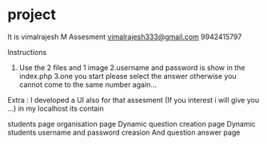# project
It is vimalrajesh M   Assesment
vimalrajesh333@gmail.com
9942415797


Instructions

1. Use the 2 files and 1 image
2.username and password is show in the index.php
3.one you start please select the answer otherwise you cannot come to the same number again...

Extra :
   I developed a UI also for that assesment (If you interest i will give you ...) in my localhost its contain
  
  students page
  organisation page
  Dynamic question creation page
  Dynamic students username and password creasion
  And question answer page
  
  
